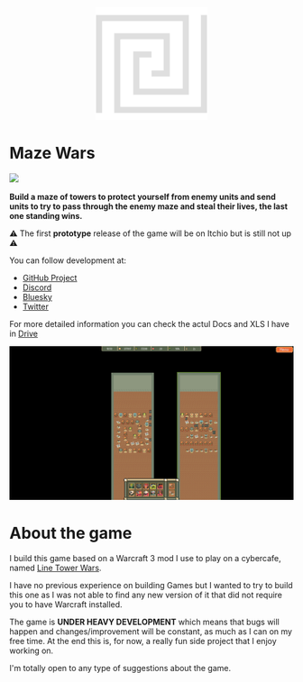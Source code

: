<p align="center">
    <img src="assets/logo.png" width="200">
</p>

# Maze Wars

[![](https://dcbadge.vercel.app/api/server/xXcpD3Fjt9)](https://discord.gg/xXcpD3Fjt9)

**Build a maze of towers to protect yourself from enemy units and send units to try to pass through the enemy maze and steal their lives, the last one standing wins.**

:warning: The first **prototype** release of the game will be on Itchio but is still not up :warning:

You can follow development at:

* [GitHub Project](https://github.com/users/xescugc/projects/2/views/1?query=sort%3Aupdated-desc+is%3Aopen)
* [Discord](https://discord.gg/xXcpD3Fjt9)
* [Bluesky](https://bsky.app/profile/yawpgames.bsky.social)
* [Twitter](https://x.com/yawpgames)

For more detailed information you can check the actul Docs and XLS I have in [Drive](https://drive.google.com/drive/folders/1EoIuiOiAEkn-ZRVEdMMFGXV8sq885tnu?usp=sharing)

<p align="center">
    <img src="docs/game_sample.png">
</p>

# About the game

I build this game based on a Warcraft 3 mod I use to play on a cybercafe, named [Line Tower Wars](https://www.epicwar.com/maps/159757/).

I have no previous experience on building Games but I wanted to try to build this one as I was not able to find any new version of it
that did not require you to have Warcraft installed.

The game is **UNDER HEAVY DEVELOPMENT** which means that bugs will happen and changes/improvement will be constant, as much as I can on my free time.
At the end this is, for now, a really fun side project that I enjoy working on.

I'm totally open to any type of suggestions about the game.
